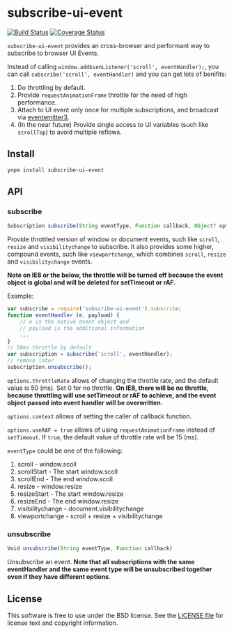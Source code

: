 # subscribe-ui-event

[![Build Status](https://travis-ci.org/yahoo/subscribe-ui-event.svg?branch=master)](https://travis-ci.org/yahoo/subscribe-ui-event)
[![Coverage Status](https://coveralls.io/repos/yahoo/subscribe-ui-event/badge.svg)](https://coveralls.io/r/yahoo/subscribe-ui-event)

`subscribe-ui-event` provides an cross-browser and performant way to subscribe to browser UI Events.

Instead of calling `window.addEvenListener('scroll', eventHandler);`, you can call `subscribe('scroll', eventHandler)` and you can get lots of benifits:

1. Do throttling by default.
2. Provide `requestAnimationFrame` throttle for the need of high performance.
3. Attach to UI event only once for multiple subscriptions, and broadcast via [eventemitter3](https://github.com/primus/EventEmitter3),
4. (In the near future) Provide single access to UI variables (such like `scrollTop`) to avoid multiple reflows.

## Install

```bash
ynpm install subscribe-ui-event
```

## API

### subscribe

```js
Subscription subscribe(String eventType, Function callback, Object? options)
```

Provide throttled version of window or document events, such like `scroll`, `resize` and `visibilitychange` to subscribe. It also provides some higher, compound events, such like `viewportchange`, which combines `scroll`, `resize` and `visibilitychange` events.

**Note on IE8 or the below, the throttle will be turned off because the event object is global and will be deleted for setTimeout or rAF.**

Example:

```js
var subscribe = require('subscribe-ui-event').subscribe;
function eventHandler (e, payload) {
    // e is the native event object and
    // payload is the additional information
    ...
}
// 50ms throttle by default
var subscription = subscribe('scroll', eventHandler);
// remove later
subscription.unsubscribe();
```

`options.throttleRate` allows of changing the throttle rate, and the default value is 50 (ms). Set 0 for no throttle. **On IE8, there will be no throttle, because throttling will use setTimeout or rAF to achieve, and the event object passed into event handler will be overwritten.**

`options.context` allows of setting the caller of callback function.

`options.useRAF = true` allows of using `requestAnimationFrame` instead of `setTimeout`. If `true`, the default value of throttle rate will be 15 (ms).

`eventType` could be one of the following:

1. scroll - window.scoll
2. scrollStart - The start window.scoll
3. scrollEnd - The end window.scoll
4. resize - window.resize
5. resizeStart - The start window.resize
6. resizeEnd - The end window.resize
7. visibilitychange - document.visibilitychange
8. viewportchange - scroll + resize + visibilitychange

### unsubscribe

```js
Void unsubscribe(String eventType, Function callback)
```

Unsubscribe an event. **Note that all subscriptions with the same eventHandler and the same event type will be unsubscribed together even if they have different options**.

## License

This software is free to use under the BSD license.
See the [LICENSE file](./LICENSE.md) for license text and copyright information.
